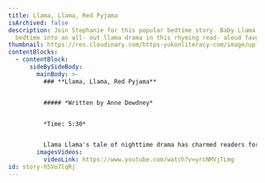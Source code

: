 ```yaml
---
title: Llama, Llama, Red Pyjama
isArchived: false
description: Join Stephanie for this popular bedtime story. Baby Llama turns
  bedtime into an all- out llama drama in this rhyming read- aloud favorite!
thumbnail: https://res.cloudinary.com/https-yukonliteracy-com/image/upload/q_35/v1648535396/screen-shot-2021-09-17-at-10.20.00-am_wioi8r.png
contentBlocks:
  - contentBlock:
      sideBySideBody:
        mainBody: >-
          ### **Llama, Llama, Red Pyjama**


          ##### *Written by Anne Dewdney*


          *Time: 5:30*


          Llama Llama's tale of nighttime drama has charmed readers for over a decade and makes an ideal story for bedtime reading. Children will relate to Baby Llama's need for comfort, as much as parents will appreciate Mama Llama's reassuring message.
        imagesVideos:
          videoLink: https://www.youtube.com/watch?v=yrcNMVjTLmg
id: story-h5Vo7lqRj
---
```

